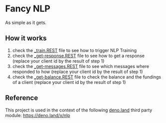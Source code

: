 # Fancy NLP

As simple as it gets.

## How it works
1. check the [_train.REST](https://github.com/fancy-flashcard/fancy-nlp/blob/master/test-on-productive-server/_train.REST) file to see how to trigger NLP Training
2. check the [_get-response.REST](https://github.com/fancy-flashcard/fancy-nlp/blob/master/test-on-productive-server/_get-response.REST) file to see how to get a response (replace your client id by the result of step 1)
3. check the [_get-messages.REST](https://github.com/fancy-flashcard/fancy-nlp/blob/master/test-on-productive-server/_get-messages.REST) file to see which messages where responded to how (replace your client id by the result of step 1)
4. check the [_get-balance.REST](https://github.com/fancy-flashcard/fancy-nlp/blob/master/test-on-productive-server/_get-balance.REST) file to check the balance and the fundings of a client (replace your client id by the result of step 1)


## Reference
This project is used in the context of the following [deno.land](https://deno.land) third party module: https://deno.land/x/nlp